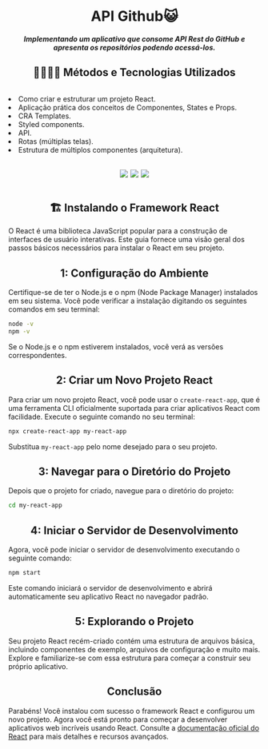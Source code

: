 <h1 align="center">API Github😺</h1>
<h5 align="center"> Implementando um aplicativo que consome API Rest do GitHub e apresenta os repositórios podendo acessá-los.</h5>

<div>
    <h2 style="display: flex; justify-content: center">🧑🏼‍💻🔎 Métodos e Tecnologias Utilizados</h2>
    <p style="display: flex; justify-content: center">
        <li>Como criar e estruturar um projeto React.<br>
        <li>Aplicação prática dos conceitos de Componentes, States e Props.<br>
        <li>CRA Templates.</li>
        <li>Styled components.</li>
        <li>API.</li>
        <li>Rotas (múltiplas telas).</li>
        <li>Estrutura de múltiplos componentes (arquitetura).</li>
    </p>
</div><br>

<div style=" display: flex; justify-content: center; align-items: center; gap: 5px">
    <img align="center" src="https://img.shields.io/badge/React-20232A?style=for-the-badge&logo=react&logoColor=61DAFB"/>
    <img align="center" src="https://img.shields.io/badge/Node.js-43853D?style=for-the-badge&logo=node.js&logoColor=white"/>
    <img align="center" src="https://img.shields.io/badge/styled--components-DB7093?style=for-the-badge&logo=styled-components&logoColor=white"/>
</div><br>

<h2 style="display: flex; justify-content: center">🏗️ Instalando o Framework React</h2>

O React é uma biblioteca JavaScript popular para a construção de interfaces de usuário interativas. Este guia fornece uma visão geral dos passos básicos necessários para instalar o React em seu projeto.

<h2 style="display: flex; justify-content: center"> 1: Configuração do Ambiente </h2>

Certifique-se de ter o Node.js e o npm (Node Package Manager) instalados em seu sistema. Você pode verificar a instalação digitando os seguintes comandos em seu terminal:

```bash
node -v
npm -v
```

Se o Node.js e o npm estiverem instalados, você verá as versões correspondentes.

<h2 style="display: flex; justify-content: center"> 2: Criar um Novo Projeto React </h2>

Para criar um novo projeto React, você pode usar o `create-react-app`, que é uma ferramenta CLI oficialmente suportada para criar aplicativos React com facilidade. Execute o seguinte comando no seu terminal:

```bash
npx create-react-app my-react-app
```

Substitua `my-react-app` pelo nome desejado para o seu projeto.

<h2 style="display: flex; justify-content: center"> 3: Navegar para o Diretório do Projeto</h2>

Depois que o projeto for criado, navegue para o diretório do projeto:

```bash
cd my-react-app
```

<h2 style="display: flex; justify-content: center"> 4: Iniciar o Servidor de Desenvolvimento</h2>

Agora, você pode iniciar o servidor de desenvolvimento executando o seguinte comando:

```bash
npm start
```

Este comando iniciará o servidor de desenvolvimento e abrirá automaticamente seu aplicativo React no navegador padrão.

<h2 style="display: flex; justify-content: center"> 5: Explorando o Projeto</h2>

Seu projeto React recém-criado contém uma estrutura de arquivos básica, incluindo componentes de exemplo, arquivos de configuração e muito mais. Explore e familiarize-se com essa estrutura para começar a construir seu próprio aplicativo.

<h2 style="display: flex; justify-content: center"> Conclusão</h2>

Parabéns! Você instalou com sucesso o framework React e configurou um novo projeto. Agora você está pronto para começar a desenvolver aplicativos web incríveis usando React. Consulte a [documentação oficial do React](https://reactjs.org/) para mais detalhes e recursos avançados.